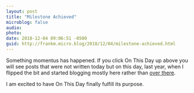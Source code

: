 ```yaml
---
layout: post
title: "Milestone Achieved"
microblog: false
audio: 
photo: 
date: 2018-12-04 09:06:51 -0500
guid: http://frankm.micro.blog/2018/12/04/milestone-achieved.html
---
```

Something momentus has happened. If you click On This Day up above you will see posts that were not written today but on this day, last year, when I flipped the bit and started blogging mostly here rather than [over there](http://writing.frankmcpherson.org). 

I am excited to have On This Day finally fulfill its purpose.
